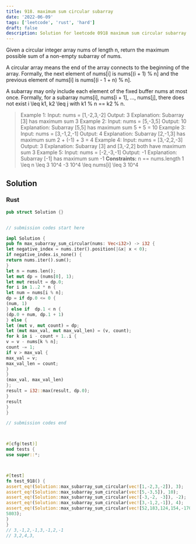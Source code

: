 ```yaml
---
title: 918. maximum sum circular subarray
date: '2022-06-09'
tags: ['leetcode', 'rust', 'hard']
draft: false
description: Solution for leetcode 0918 maximum sum circular subarray
---
```




Given a circular integer array nums of length n, return the maximum possible sum of a non-empty subarray of nums.

A circular array means the end of the array connects to the beginning of the array. Formally, the next element of nums[i] is nums[(i + 1) % n] and the previous element of nums[i] is nums[(i - 1 + n) % n].

A subarray may only include each element of the fixed buffer nums at most once. Formally, for a subarray nums[i], nums[i + 1], ..., nums[j], there does not exist i <TeX>\leq</TeX> k1, k2 <TeX>\leq</TeX> j with k1 % n <TeX>=</TeX><TeX>=</TeX> k2 % n.



>   Example 1:
>   Input: nums <TeX>=</TeX> [1,-2,3,-2]
>   Output: 3
>   Explanation: Subarray [3] has maximum sum 3
>   Example 2:
>   Input: nums <TeX>=</TeX> [5,-3,5]
>   Output: 10
>   Explanation: Subarray [5,5] has maximum sum 5 + 5 <TeX>=</TeX> 10
>   Example 3:
>   Input: nums <TeX>=</TeX> [3,-1,2,-1]
>   Output: 4
>   Explanation: Subarray [2,-1,3] has maximum sum 2 + (-1) + 3 <TeX>=</TeX> 4
>   Example 4:
>   Input: nums <TeX>=</TeX> [3,-2,2,-3]
>   Output: 3
>   Explanation: Subarray [3] and [3,-2,2] both have maximum sum 3
>   Example 5:
>   Input: nums <TeX>=</TeX> [-2,-3,-1]
>   Output: -1
>   Explanation: Subarray [-1] has maximum sum -1
**Constraints:**
>   	n <TeX>=</TeX><TeX>=</TeX> nums.length
>   	1 <TeX>\leq</TeX> n <TeX>\leq</TeX> 3  10^4
>   	-3  10^4 <TeX>\leq</TeX> nums[i] <TeX>\leq</TeX> 3  10^4


## Solution


### Rust
```rust
pub struct Solution {}


// submission codes start here

impl Solution {
pub fn max_subarray_sum_circular(nums: Vec<i32>) -> i32 {
let negative_index = nums.iter().position(|&x| x < 0);
if negative_index.is_none() {
return nums.iter().sum();
}
let n = nums.len();
let mut dp = (nums[0], 1);
let mut result = dp.0;
for i in 1..2 * n {
let num = nums[i % n];
dp = if dp.0 <= 0 {
(num, 1)
} else if  dp.1 < n {
(dp.0 + num, dp.1 + 1)
} else {
let (mut v, mut count) = dp;
let (mut max_val, mut max_val_len) = (v, count);
for k in i - count + 1..i {
v = v - nums[k % n];
count -= 1;
if v > max_val {
max_val = v;
max_val_len = count;
}
}
(max_val, max_val_len)
};
result = i32::max(result, dp.0);
}
result
}
}

// submission codes end



#[cfg(test)]
mod tests {
use super::*;



#[test]
fn test_918() {
assert_eq!(Solution::max_subarray_sum_circular(vec![1,-2,3,-2]), 3);
assert_eq!(Solution::max_subarray_sum_circular(vec![5,-3,5]), 10);
assert_eq!(Solution::max_subarray_sum_circular(vec![-3,-2, -3]), -2);
assert_eq!(Solution::max_subarray_sum_circular(vec![3,-1,2,-1]), 4);
assert_eq!(Solution::max_subarray_sum_circular(vec![52,183,124,154,-170,-191,-240,107,-178,171,75,186,-125,61,-298,284,21,-73,-294,253,146,248,-248,127,26,289,118,-22,-300,26,-116,-113,-44,29,252,-278,47,254,-106,246,-275,42,257,15,96,-298,-69,-104,-239,-95,-4,76,-202,156,-14,-178,188,-84,78,-195,-125,28,109,125,-25,-53,58,287,55,-296,198,281,53,-160,146,298,25,-41,-3,27,-242,169,287,-281,19,91,213,115,211,-218,124,-25,-272,278,296,-177,-166,-192,97,-49,-25,168,-81,6,-94,267,293,146,-1,-258,256,283,-156,197,28,78,267,-151,-230,-66,100,-94,-66,-123,121,-214,-182,187,65,-186,215,273,243,-99,-76,178,59,190,279,300,217,67,-117,170,163,153,-37,-147,-251,296,-176,117,68,258,-159,-300,-36,-91,-60,195,-293,-116,208,175,-100,-97,188,79,-270,80,100,211,112,264,-217,-142,5,105,171,-264,-247,138,275,227,-86,30,-219,153,10,-66,267,22,-56,-70,-234,-66,89,182,110,-146,162,-48,-201,-240,-225,-15,-275,129,-117,28,150,84,-264,249,-85,70,-140,-259,26,162,5,-203,143,184,101,140,207,131,177,274,-178,-79,14,-36,104,52,31,257,273,-52,74,276,104,-133,-255,188,-252,229,200,-74,-39,-250,142,-201,-196,-43,-40,255,-149,-299,-197,-175,-96,-155,-196,-24,12,79,71,-144,-59,-120,227,-256,-163,-297,116,286,-283,-31,-221,-41,121,-170,160,205,8,88,25,-272,-107,292,-180,299,94,-97,-81,-134,37,238]),
5803);
}
}
// 3,-1,2,-1,3,-1,2,-1
// 3,2,4,3,



```
